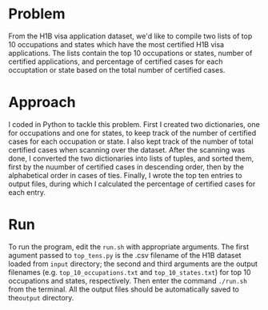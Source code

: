 # Problem
From the H1B visa application dataset, we'd like to compile two lists of top 10 occupations and states which have the most certified H1B visa applications. The lists contain the top 10 occupations or states, number of certified applications, and percentage of certified cases for each occuptation or state based on the total number of certified cases.

# Approach
I coded in Python to tackle this problem. First I created two dictionaries, one for occupations and one for states, to keep track of the number of certified cases for each occupation or state. I also kept track of the number of total certified cases when scanning over the dataset. After the scanning was done, I converted the two dictionaries into lists of tuples, and sorted them, first by the nuumber of certified cases in descending order, then by the alphabetical order in cases of ties. Finally, I wrote the top ten entries to output files, during which I calculated the percentage of certified cases for each entry.

# Run
To run the program, edit the `run.sh` with appropriate arguments. The first agument passed to `top_tens.py` is the .csv filename of the H1B dataset loaded from `input` directory; the second and third arguments are the output filenames (e.g. `top_10_occupations.txt` and `top_10_states.txt`) for top 10 occupations and states, respectively. Then enter the command `./run.sh` from the terminal.
All the output files should be automatically saved to the`output` directory.
